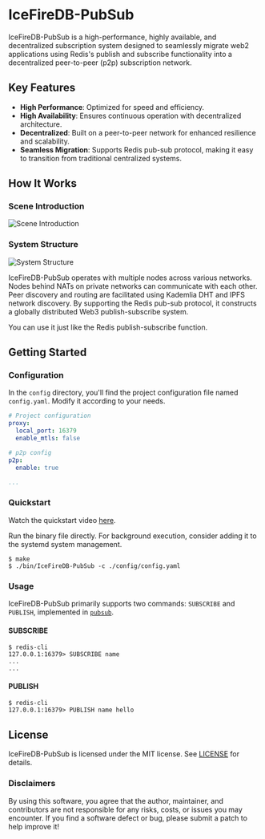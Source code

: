 # IceFireDB-PubSub

IceFireDB-PubSub is a high-performance, highly available, and decentralized subscription system designed to seamlessly migrate web2 applications using Redis's publish and subscribe functionality into a decentralized peer-to-peer (p2p) subscription network.

## Key Features

- **High Performance**: Optimized for speed and efficiency.
- **High Availability**: Ensures continuous operation with decentralized architecture.
- **Decentralized**: Built on a peer-to-peer network for enhanced resilience and scalability.
- **Seamless Migration**: Supports Redis pub-sub protocol, making it easy to transition from traditional centralized systems.

## How It Works

### Scene Introduction
![Scene Introduction](https://user-images.githubusercontent.com/34047788/179438925-16fce624-4711-4f5d-9207-1e80397e3b55.png)

### System Structure
![System Structure](https://user-images.githubusercontent.com/34047788/179438955-31a05dd8-e33d-42f2-a0e2-867f5e566251.png)

IceFireDB-PubSub operates with multiple nodes across various networks. Nodes behind NATs on private networks can communicate with each other. Peer discovery and routing are facilitated using Kademlia DHT and IPFS network discovery. By supporting the Redis pub-sub protocol, it constructs a globally distributed Web3 publish-subscribe system.

You can use it just like the Redis publish-subscribe function.

## Getting Started

### Configuration

In the `config` directory, you'll find the project configuration file named `config.yaml`. Modify it according to your needs.

```yaml
# Project configuration
proxy:
  local_port: 16379
  enable_mtls: false

# p2p config
p2p:
  enable: true

...
```

### Quickstart

Watch the quickstart video [here](https://user-images.githubusercontent.com/52234994/173171008-8c73ce17-4ba7-42ec-8257-025e98d2e647.mp4).

Run the binary file directly. For background execution, consider adding it to the systemd system management.

```shell
$ make
$ ./bin/IceFireDB-PubSub -c ./config/config.yaml
```

### Usage

IceFireDB-PubSub primarily supports two commands: `SUBSCRIBE` and `PUBLISH`, implemented in [`pubsub`](./pkg/router/redisNode/ppubsub.go).

#### SUBSCRIBE
```shell
$ redis-cli
127.0.0.1:16379> SUBSCRIBE name
...
...
```

#### PUBLISH
```shell
$ redis-cli
127.0.0.1:16379> PUBLISH name hello
```

## License

IceFireDB-PubSub is licensed under the MIT license. See [LICENSE](LICENSE) for details.

### Disclaimers

By using this software, you agree that the author, maintainer, and contributors are not responsible for any risks, costs, or issues you may encounter. If you find a software defect or bug, please submit a patch to help improve it!
